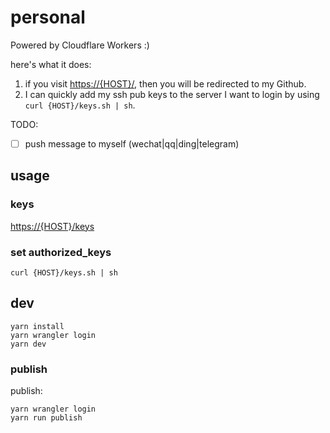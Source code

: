 # personal

Powered by Cloudflare Workers :)

here's what it does:

1. if you visit <https://{HOST}/>, then you will be redirected to my Github.
2. I can quickly add my ssh pub keys to the server I want to login by using `curl {HOST}/keys.sh | sh`.

TODO:

- [ ] push message to myself (wechat|qq|ding|telegram)

## usage

### keys

<https://{HOST}/keys>

### set authorized_keys

```shell
curl {HOST}/keys.sh | sh
```

## dev

```shell
yarn install
yarn wrangler login
yarn dev
```

### publish

publish:

```shell
yarn wrangler login
yarn run publish
```
